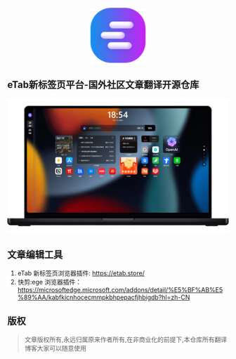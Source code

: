 <div align="center">
 <img style="height: 128px;" src="./static/images/logo.svg"/>
</div>

## eTab新标签页平台-国外社区文章翻译开源仓库

![](./static/images/home.png)

## 文章编辑工具

1. eTab 新标签页浏览器插件: https://etab.store/
2. 快剪:ege 浏览器插件：https://microsoftedge.microsoft.com/addons/detail/%E5%BF%AB%E5%89%AA/kabfkicnhocecmmpkbhpepacfjhbigdb?hl=zh-CN

## 版权
> 文章版权所有,永远归属原来作者所有,在非商业化的前提下,本仓库所有翻译博客大家可以随意使用